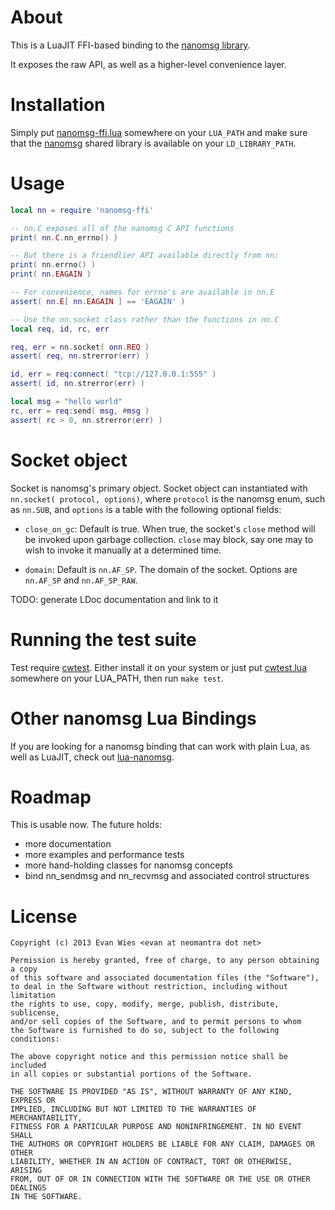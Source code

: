 About
=====

This is a LuaJIT FFI-based binding to the [nanomsg library](http://nanomsg.org).

It exposes the raw API, as well as a higher-level convenience layer.


Installation
============

Simply put [nanomsg-ffi.lua](https://github.com/neomantra/luajit-nanomsg/blob/master/nanomsg-ffi.lua)
somewhere on your `LUA_PATH` and make sure that the [nanomsg](https://github.com/250bpm/nanomsg)
shared library is available on your `LD_LIBRARY_PATH`.


Usage
=====

```lua
local nn = require 'nanomsg-ffi'

-- nn.C exposes all of the nanomsg C API functions
print( nn.C.nn_errno() )

-- But there is a friendlier API available directly from nn:
print( nn.errno() )
print( nn.EAGAIN )

-- For convenience, names for errno's are available in nn.E
assert( nn.E[ nn.EAGAIN ] == 'EAGAIN' )

-- Use the nn.socket class rather than the functions in nn.C
local req, id, rc, err

req, err = nn.socket( onn.REQ )
assert( req, nn.strerror(err) )

id, err = req:connect( "tcp://127.0.0.1:555" )
assert( id, nn.strerror(err) )

local msg = "hello world"
rc, err = req:send( msg, #msg )
assert( rc > 0, nn.strerror(err) )

```

Socket object
=============

Socket is nanomsg's primary object.  Socket object can instantiated with `nn.socket( protocol, options)`, where `protocol` is the nanomsg enum, such as `nn.SUB`, and `options` is a table with the following optional fields:

 * `close_on_gc`:  Default is true.  When true, the socket's `close` method will be invoked upon garbage collection.  `close` may block, say one may to wish to invoke it manually at a determined time.

 * `domain`:  Default is `nn.AF_SP`.  The domain of the socket.  Options are `nn.AF_SP` and `nn.AF_SP_RAW`.


TODO: generate LDoc documentation and link to it



Running the test suite
======================

Test require [cwtest](https://github.com/catwell/cwtest). Either install it on your
system or just put [cwtest.lua](https://github.com/catwell/cwtest/blob/master/cwtest.lua)
somewhere on your LUA_PATH, then run `make test`.


Other nanomsg Lua Bindings 
==========================

If you are looking for a nanomsg binding that can work with plain Lua,
as well as LuaJIT, check out [lua-nanomsg](https://github.com/Neopallium/lua-nanomsg).


Roadmap
=======

This is usable now.   The future holds:

 * more documentation
 * more examples and performance tests
 * more hand-holding classes for nanomsg concepts
 * bind nn_sendmsg and nn_recvmsg and associated control structures


License
=======

```
Copyright (c) 2013 Evan Wies <evan at neomantra dot net>
 
Permission is hereby granted, free of charge, to any person obtaining a copy
of this software and associated documentation files (the "Software"),
to deal in the Software without restriction, including without limitation
the rights to use, copy, modify, merge, publish, distribute, sublicense,
and/or sell copies of the Software, and to permit persons to whom
the Software is furnished to do so, subject to the following conditions:
 
The above copyright notice and this permission notice shall be included
in all copies or substantial portions of the Software.
 
THE SOFTWARE IS PROVIDED "AS IS", WITHOUT WARRANTY OF ANY KIND, EXPRESS OR
IMPLIED, INCLUDING BUT NOT LIMITED TO THE WARRANTIES OF MERCHANTABILITY,
FITNESS FOR A PARTICULAR PURPOSE AND NONINFRINGEMENT. IN NO EVENT SHALL
THE AUTHORS OR COPYRIGHT HOLDERS BE LIABLE FOR ANY CLAIM, DAMAGES OR OTHER
LIABILITY, WHETHER IN AN ACTION OF CONTRACT, TORT OR OTHERWISE, ARISING
FROM, OUT OF OR IN CONNECTION WITH THE SOFTWARE OR THE USE OR OTHER DEALINGS
IN THE SOFTWARE.
```
